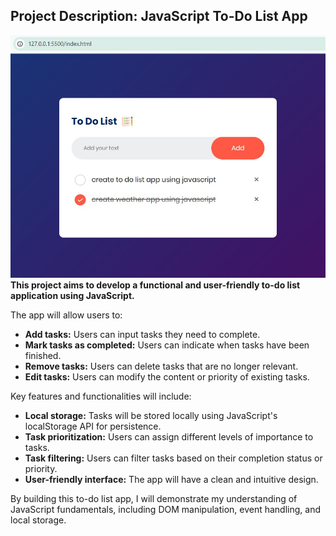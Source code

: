 ## Project Description: JavaScript To-Do List App
![me](https://github.com/ataislucky/Javascript-ToDoList-app/blob/main/preview.jpg)
**This project aims to develop a functional and user-friendly to-do list application using JavaScript.**

The app will allow users to:

* **Add tasks:** Users can input tasks they need to complete.
* **Mark tasks as completed:** Users can indicate when tasks have been finished.
* **Remove tasks:** Users can delete tasks that are no longer relevant.
* **Edit tasks:** Users can modify the content or priority of existing tasks.

Key features and functionalities will include:

* **Local storage:** Tasks will be stored locally using JavaScript's localStorage API for persistence.
* **Task prioritization:** Users can assign different levels of importance to tasks.
* **Task filtering:** Users can filter tasks based on their completion status or priority.
* **User-friendly interface:** The app will have a clean and intuitive design.

By building this to-do list app, I will demonstrate my understanding of JavaScript fundamentals, including DOM manipulation, event handling, and local storage.
